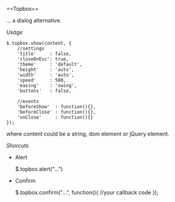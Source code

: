 ==Topbox==

... a dialog alternative.


*Usage*

    $.topbox.show(content, {
        //settings
        'title'     : false,
        'closeOnEsc': true,
        'theme'     : 'default',
        'height'    : 'auto',
        'width'     : 'auto',
        'speed'     : 500,
        'easing'    : 'swing',
        'buttons'   : false,

        //events
        'beforeShow'  : function(){},
        'beforeClose' : function(){},
        'onClose'     : function(){}
    });

where content could be a string, dom element or jQuery element.


*Shorcuts*

- Alert

    $.topbox.alert("...")

    
- Confirm

    $.topbox.confirm("...", function(){ 
        //your callback code
    });